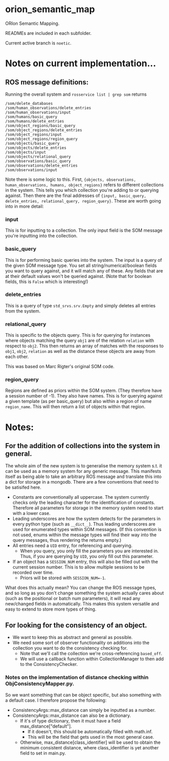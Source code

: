# orion_semantic_map
ORIon Semantic Mapping.

READMEs are included in each subfolder.

Current active branch is `noetic`.

# Notes on current implementation...

## ROS message definitions:

Running the overall system and `rosservice list | grep som` returns 
```
/som/delete_databases
/som/human_observations/delete_entries
/som/human_observations/input
/som/humans/basic_query
/som/humans/delete_entries
/som/object_regions/basic_query
/som/object_regions/delete_entries
/som/object_regions/input
/som/object_regions/region_query
/som/objects/basic_query
/som/objects/delete_entries
/som/objects/input
/som/objects/relational_query
/som/observations/basic_query
/som/observations/delete_entries
/som/observations/input
```

Note there is some logic to this. First, `{objects, observations, human_observations, humans, object_regions}` refers to different collections in the system. This tells you which collection you're adding to or querying against. Then there are the final addresses of `{input, basic_query, delete_entries, relational_query, region_query}`. These are worth going into in more detail:

### input
This is for inputting to a collection. The only input field is the SOM message you're inputting into the collection.

### basic_query
This is for performing basic queries into the system. The input is a query of the given SOM message type. You set all string/numerical/boolean fields you want to query against, and it will match any of these. Any fields that are at their default values won't be queried against. (Note that for boolean fields, this is `False` which is interesting!)

### delete_entries
This is a query of type `std_srvs.srv.Empty` and simply deletes all entries from the system.

### relational_query
This is specific to the objects query. This is for querying for instances where objects matching the query `obj1` are of the relation `relation` with respect to `obj2`. This then returns an array of matches with the responses to `obj1`, `obj2`, `relation` as well as the distance these objects are away from each other.

This was based on Marc Rigter's original SOM code.

### region_query
Regions are defined as priors within the SOM system. (They therefore have a session number of -1). They also have names. This is for querying against a given template (as per basic_query) but also within a region of name `region_name`. This will then return a list of objects within that region.

    

# Notes:

## For the addition of collections into the system in general.
The whole aim of the new system is to generalise the memory system s.t. it can be used as a memory system for any generic message. This manifests itself as being able to take an arbitrary ROS message and translate this into a dict for storage in a mongodb. There are a few conventions that need to be satisifed here.
 - Constants are conventionally all uppercase. The system currently checks only the leading character for the identification of constants. Therefore all parameters for storage in the memory system need to start with a lower case.
 - Leading underscores are how the system detects for the parameters in every python type (such as `__dict__`). Thus leading underscores are used for enumerated types within SOM messages. (If this convention is not used, enums within the message types will find their way into the query messages, thus rendering the returns empty.)
 - All entries need a `UID` entry, for referencing and querying. 
    - When you query, you only fill the parameters you are interested in. Thus, if you are querying by `UID`, you only fill out this parameter. 
 - If an object has a `SESSION_NUM` entry, this will also be filled out with the current session number. This is to allow multiple sessions to be recorded over time. 
    - Priors will be stored with `SESSION_NUM=-1`.

What does this actually mean? You can change the ROS message types, and so long as you don't change something the system actually cares about (such as the positional or batch num parameters), it will read any new/changed fields in automatically. This makes this system versatile and easy to extend to store more types of thing. 

## For looking for the consistency of an object.

 - We want to keep this as abstract and general as possible.
 - We need some sort of observer functionality on additions into the collection you want to do the consistency checking for.
   - Note that we'll call the collection we're cross-referencing `based_off`.
   - We will use a callback function within CollectionManager to then add to the ConsistencyChecker.

### Notes on the implementation of distance checking within ObjConsistencyMapper.py.
So we want something that can be object specific, but also something with a default case. I therefore propose the following: 
 - ConsistencyArgs::max_distance can simply be inputted as a number.
 - ConsistencyArgs::max_distance can also be a dictionary.
   - If it's of type dictionary, then it must have a field max_distance["default"].
      - If it doesn't, this should be automatically filled with math.inf.
      - This will be the field that gets used in the most general case.
   - Otherwise, max_distance[class_identifier] will be used to obtain the minimum consistent distance, where class_identifier is yet another field to set in main.py.